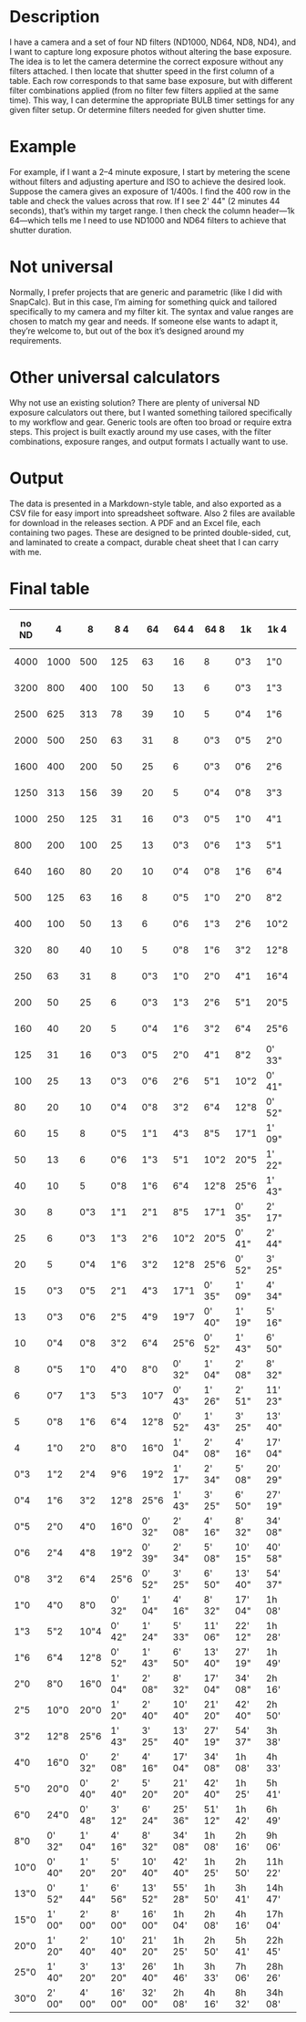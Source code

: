 # Description
I have a camera and a set of four ND filters (ND1000, ND64, ND8, ND4), and I
want to capture long exposure photos without altering the base exposure.
The idea is to let the camera determine the correct exposure without any
filters attached. I then locate that shutter speed in the first column of a
table. Each row corresponds to that same base exposure, but with different
filter combinations applied (from no filter few filters applied at the same
time). This way, I can determine the appropriate BULB timer settings for any
given filter setup. Or determine filters needed for given shutter time.

# Example
For example, if I want a 2–4 minute exposure, I start by metering the scene
without filters and adjusting aperture and ISO to achieve the desired look.
Suppose the camera gives an exposure of 1/400s. I find the 400 row in the
table and check the values across that row. If I see 2' 44"
(2 minutes 44 seconds), that’s within my target range. I then check the
column header—1k 64—which tells me I need to use ND1000 and ND64 filters
to achieve that shutter duration.

# Not universal
Normally, I prefer projects that are generic and parametric (like I did with
SnapCalc). But in this case, I’m aiming for something quick and tailored
specifically to my camera and my filter kit. The syntax and value ranges are
chosen to match my gear and needs. If someone else wants to adapt it, they’re
welcome to, but out of the box it’s designed around my requirements.

# Other universal calculators
Why not use an existing solution? There are plenty of universal ND exposure
calculators out there, but I wanted something tailored specifically to my
workflow and gear. Generic tools are often too broad or require extra steps.
This project is built exactly around my use cases, with the filter
combinations, exposure ranges, and output formats I actually want to use.

# Output
The data is presented in a Markdown-style table, and also exported as a
CSV file for easy import into spreadsheet software. Also 2 files are available
for download in the releases section. A PDF and an Excel file, each containing
two pages. These are designed to be printed double-sided, cut, and laminated
to create a compact, durable cheat sheet that I can carry with me.

# Final table
| no ND   |       4 |       8 |     8 4 |      64 |    64 4 |    64 8 |      1k |    1k 4 |    1k 8 |  1k 8 4 |  1k 8 4 |   1k 64 | 1k 64 4 |
| ------- | ------- | ------- | ------- | ------- | ------- | ------- | ------- | ------- | ------- | ------- | ------- | ------- | ------- |
|    4000 |    1000 |     500 |     125 |      63 |      16 |       8 |     0"3 |     1"0 |     2"0 |     8"2 |     8"2 |    16"4 |  1' 06" |
|    3200 |     800 |     400 |     100 |      50 |      13 |       6 |     0"3 |     1"3 |     2"6 |    10"2 |    10"2 |    20"5 |  1' 22" |
|    2500 |     625 |     313 |      78 |      39 |      10 |       5 |     0"4 |     1"6 |     3"3 |    13"1 |    13"1 |    26"2 |  1' 45" |
|    2000 |     500 |     250 |      63 |      31 |       8 |     0"3 |     0"5 |     2"0 |     4"1 |    16"4 |    16"4 |  0' 33" |  2' 12" |
|    1600 |     400 |     200 |      50 |      25 |       6 |     0"3 |     0"6 |     2"6 |     5"1 |    20"5 |    20"5 |  0' 41" |  2' 44" |
|    1250 |     313 |     156 |      39 |      20 |       5 |     0"4 |     0"8 |     3"3 |     6"6 |    26"2 |    26"2 |  0' 53" |  3' 30" |
|    1000 |     250 |     125 |      31 |      16 |     0"3 |     0"5 |     1"0 |     4"1 |     8"2 |  0' 33" |  0' 33" |  1' 06" |  4' 23" |
|     800 |     200 |     100 |      25 |      13 |     0"3 |     0"6 |     1"3 |     5"1 |    10"2 |  0' 41" |  0' 41" |  1' 22" |  5' 28" |
|     640 |     160 |      80 |      20 |      10 |     0"4 |     0"8 |     1"6 |     6"4 |    12"8 |  0' 52" |  0' 52" |  1' 43" |  6' 50" |
|     500 |     125 |      63 |      16 |       8 |     0"5 |     1"0 |     2"0 |     8"2 |    16"4 |  1' 06" |  1' 06" |  2' 12" |  8' 45" |
|     400 |     100 |      50 |      13 |       6 |     0"6 |     1"3 |     2"6 |    10"2 |    20"5 |  1' 22" |  1' 22" |  2' 44" | 10' 56" |
|     320 |      80 |      40 |      10 |       5 |     0"8 |     1"6 |     3"2 |    12"8 |    25"6 |  1' 43" |  1' 43" |  3' 25" | 13' 40" |
|     250 |      63 |      31 |       8 |     0"3 |     1"0 |     2"0 |     4"1 |    16"4 |  0' 33" |  2' 12" |  2' 12" |  4' 23" | 17' 29" |
|     200 |      50 |      25 |       6 |     0"3 |     1"3 |     2"6 |     5"1 |    20"5 |  0' 41" |  2' 44" |  2' 44" |  5' 28" | 21' 51" |
|     160 |      40 |      20 |       5 |     0"4 |     1"6 |     3"2 |     6"4 |    25"6 |  0' 52" |  3' 25" |  3' 25" |  6' 50" | 27' 19" |
|     125 |      31 |      16 |     0"3 |     0"5 |     2"0 |     4"1 |     8"2 |  0' 33" |  1' 06" |  4' 23" |  4' 23" |  8' 45" | 34' 58" |
|     100 |      25 |      13 |     0"3 |     0"6 |     2"6 |     5"1 |    10"2 |  0' 41" |  1' 22" |  5' 28" |  5' 28" | 10' 56" | 43' 42" |
|      80 |      20 |      10 |     0"4 |     0"8 |     3"2 |     6"4 |    12"8 |  0' 52" |  1' 43" |  6' 50" |  6' 50" | 13' 40" | 54' 37" |
|      60 |      15 |       8 |     0"5 |     1"1 |     4"3 |     8"5 |    17"1 |  1' 09" |  2' 17" |  9' 07" |  9' 07" | 18' 13" |  1h 12' |
|      50 |      13 |       6 |     0"6 |     1"3 |     5"1 |    10"2 |    20"5 |  1' 22" |  2' 44" | 10' 56" | 10' 56" | 21' 51" |  1h 27' |
|      40 |      10 |       5 |     0"8 |     1"6 |     6"4 |    12"8 |    25"6 |  1' 43" |  3' 25" | 13' 40" | 13' 40" | 27' 19" |  1h 49' |
|      30 |       8 |     0"3 |     1"1 |     2"1 |     8"5 |    17"1 |  0' 35" |  2' 17" |  4' 34" | 18' 13" | 18' 13" | 36' 25" |  2h 25' |
|      25 |       6 |     0"3 |     1"3 |     2"6 |    10"2 |    20"5 |  0' 41" |  2' 44" |  5' 28" | 21' 51" | 21' 51" | 43' 42" |  2h 54' |
|      20 |       5 |     0"4 |     1"6 |     3"2 |    12"8 |    25"6 |  0' 52" |  3' 25" |  6' 50" | 27' 19" | 27' 19" | 54' 37" |  3h 38' |
|      15 |     0"3 |     0"5 |     2"1 |     4"3 |    17"1 |  0' 35" |  1' 09" |  4' 34" |  9' 07" | 36' 25" | 36' 25" |  1h 12' |  4h 51' |
|      13 |     0"3 |     0"6 |     2"5 |     4"9 |    19"7 |  0' 40" |  1' 19" |  5' 16" | 10' 31" | 42' 01" | 42' 01" |  1h 24' |  5h 36' |
|      10 |     0"4 |     0"8 |     3"2 |     6"4 |    25"6 |  0' 52" |  1' 43" |  6' 50" | 13' 40" | 54' 37" | 54' 37" |  1h 49' |  7h 16' |
|       8 |     0"5 |     1"0 |     4"0 |     8"0 |  0' 32" |  1' 04" |  2' 08" |  8' 32" | 17' 04" |  1h 08' |  1h 08' |  2h 16' |  9h 06' |
|       6 |     0"7 |     1"3 |     5"3 |    10"7 |  0' 43" |  1' 26" |  2' 51" | 11' 23" | 22' 46" |  1h 31' |  1h 31' |  3h 02' | 12h 08' |
|       5 |     0"8 |     1"6 |     6"4 |    12"8 |  0' 52" |  1' 43" |  3' 25" | 13' 40" | 27' 19" |  1h 49' |  1h 49' |  3h 38' | 14h 33' |
|       4 |     1"0 |     2"0 |     8"0 |    16"0 |  1' 04" |  2' 08" |  4' 16" | 17' 04" | 34' 08" |  2h 16' |  2h 16' |  4h 33' | 18h 12' |
|     0"3 |     1"2 |     2"4 |     9"6 |    19"2 |  1' 17" |  2' 34" |  5' 08" | 20' 29" | 40' 58" |  2h 43' |  2h 43' |  5h 27' | 21h 50' |
|     0"4 |     1"6 |     3"2 |    12"8 |    25"6 |  1' 43" |  3' 25" |  6' 50" | 27' 19" | 54' 37" |  3h 38' |  3h 38' |  7h 16' | 29h 07' |
|     0"5 |     2"0 |     4"0 |    16"0 |  0' 32" |  2' 08" |  4' 16" |  8' 32" | 34' 08" |  1h 08' |  4h 33' |  4h 33' |  9h 06' | 36h 24' |
|     0"6 |     2"4 |     4"8 |    19"2 |  0' 39" |  2' 34" |  5' 08" | 10' 15" | 40' 58" |  1h 21' |  5h 27' |  5h 27' | 10h 55' | 43h 41' |
|     0"8 |     3"2 |     6"4 |    25"6 |  0' 52" |  3' 25" |  6' 50" | 13' 40" | 54' 37" |  1h 49' |  7h 16' |  7h 16' | 14h 33' | 58h 15' |
|     1"0 |     4"0 |     8"0 |  0' 32" |  1' 04" |  4' 16" |  8' 32" | 17' 04" |  1h 08' |  2h 16' |  9h 06' |  9h 06' | 18h 12' | 72h 49' |
|     1"3 |     5"2 |    10"4 |  0' 42" |  1' 24" |  5' 33" | 11' 06" | 22' 12" |  1h 28' |  2h 57' | 11h 49' | 11h 49' | 23h 39' | 94h 39' |
|     1"6 |     6"4 |    12"8 |  0' 52" |  1' 43" |  6' 50" | 13' 40" | 27' 19" |  1h 49' |  3h 38' | 14h 33' | 14h 33' | 29h 07' | x       |
|     2"0 |     8"0 |    16"0 |  1' 04" |  2' 08" |  8' 32" | 17' 04" | 34' 08" |  2h 16' |  4h 33' | 18h 12' | 18h 12' | 36h 24' | x       |
|     2"5 |    10"0 |    20"0 |  1' 20" |  2' 40" | 10' 40" | 21' 20" | 42' 40" |  2h 50' |  5h 41' | 22h 45' | 22h 45' | 45h 30' | x       |
|     3"2 |    12"8 |    25"6 |  1' 43" |  3' 25" | 13' 40" | 27' 19" | 54' 37" |  3h 38' |  7h 16' | 29h 07' | 29h 07' | 58h 15' | x       |
|     4"0 |    16"0 |  0' 32" |  2' 08" |  4' 16" | 17' 04" | 34' 08" |  1h 08' |  4h 33' |  9h 06' | 36h 24' | 36h 24' | 72h 49' | x       |
|     5"0 |    20"0 |  0' 40" |  2' 40" |  5' 20" | 21' 20" | 42' 40" |  1h 25' |  5h 41' | 11h 22' | 45h 30' | 45h 30' | 91h 01' | x       |
|     6"0 |    24"0 |  0' 48" |  3' 12" |  6' 24" | 25' 36" | 51' 12" |  1h 42' |  6h 49' | 13h 39' | 54h 36' | 54h 36' | x       | x       |
|     8"0 |  0' 32" |  1' 04" |  4' 16" |  8' 32" | 34' 08" |  1h 08' |  2h 16' |  9h 06' | 18h 12' | 72h 49' | 72h 49' | x       | x       |
|    10"0 |  0' 40" |  1' 20" |  5' 20" | 10' 40" | 42' 40" |  1h 25' |  2h 50' | 11h 22' | 22h 45' | 91h 01' | 91h 01' | x       | x       |
|    13"0 |  0' 52" |  1' 44" |  6' 56" | 13' 52" | 55' 28" |  1h 50' |  3h 41' | 14h 47' | 29h 34' | x       | x       | x       | x       |
|    15"0 |  1' 00" |  2' 00" |  8' 00" | 16' 00" |  1h 04' |  2h 08' |  4h 16' | 17h 04' | 34h 08' | x       | x       | x       | x       |
|    20"0 |  1' 20" |  2' 40" | 10' 40" | 21' 20" |  1h 25' |  2h 50' |  5h 41' | 22h 45' | 45h 30' | x       | x       | x       | x       |
|    25"0 |  1' 40" |  3' 20" | 13' 20" | 26' 40" |  1h 46' |  3h 33' |  7h 06' | 28h 26' | 56h 53' | x       | x       | x       | x       |
|    30"0 |  2' 00" |  4' 00" | 16' 00" | 32' 00" |  2h 08' |  4h 16' |  8h 32' | 34h 08' | 68h 16' | x       | x       | x       | x       |
